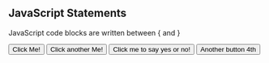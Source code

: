 <!DOCTYPE html>
<html>
<body>

<h2>JavaScript Statements</h2>

<p>JavaScript code blocks are written between { and }</p>

<button type="button" onclick="myFunction()">Click Me!</button>
<button type="button" onclick="myFunction1()">Click another Me!</button>
<button type="button" onclick="myFunction2()">Click me to say yes or no!</button>
<button type="button" onclick="myFunction2()">Another button 4th</button>
<p id="demo1"></p>
<p id="demo2"></p>
<p id="demo3"></p>
<p id="demo4"></p>
<p id="demo5"></p>

<script>
function myFunction() {
  document.getElementById("demo1").innerHTML = "Hello Dolly!";
  document.getElementById("demo2").innerHTML = "How are you?";
  document.getElementById("demo3").innerHTML = "Are you Good?";
}
function myFunction1() {
  document.getElementById("demo4").innerHTML = "Demo4 Says yes!";

}
function myFunction2() {
  document.getElementById("demo4").innerHTML = "Demo4 Says no!";

}
</script>

</body>
</html>
